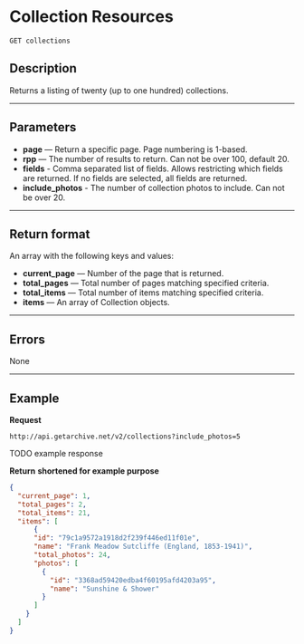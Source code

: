 # Collection Resources

    GET collections

## Description
Returns a listing of twenty (up to one hundred) collections.
***

## Parameters

- **page** — Return a specific page. Page numbering is 1-based.
- **rpp** — The number of results to return. Can not be over 100, default 20.
- **fields** - Comma separated list of fields. Allows restricting which fields are returned. If no fields are selected, all fields are returned.	
- **include_photos** - The number of collection photos to include. Can not be over 20.


***

## Return format
An array with the following keys and values:

- **current_page** — Number of the page that is returned.
- **total_pages** — Total number of pages matching specified criteria.
- **total_items** — Total number of items matching specified criteria.
- **items** — An array of Collection objects.

***

## Errors

None
***

## Example
**Request**

    http://api.getarchive.net/v2/collections?include_photos=5

TODO example response

**Return** __shortened for example purpose__
``` json
{
  "current_page": 1,
  "total_pages": 2,
  "total_items": 21,
  "items": [
      {
      "id": "79c1a9572a1918d2f239f446ed11f01e",
      "name": "Frank Meadow Sutcliffe (England, 1853-1941)",
      "total_photos": 24,
      "photos": [
        {
          "id": "3368ad59420edba4f60195afd4203a95",
          "name": "Sunshine & Shower"
        }
      ]
    }
  ]
}
```
